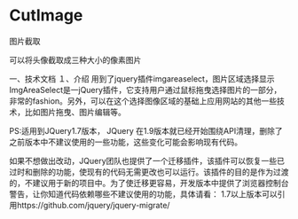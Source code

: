 # CutImage
图片截取

可以将头像截取成三种大小的像素图片



一、技术文档 
１、介绍 
用到了jquery插件imgareaselect，图片区域选择显示
ImgAreaSelect是一jQuery插件，它支持用户通过鼠标拖曳选择图片的一部分，非常的fashion。另外，可以在这个选择图像区域的基础上应用网站的其他一些技术，比如图片拖曳、图片编辑等。

PS:适用到JQuery1.7版本，
JQuery 在1.9版本就已经开始围绕API清理，删除了之前版本中不建议使用的一些功能，这些变化可能会影响现有代码。

如果不想做出改动，JQuery团队也提供了一个迁移插件，该插件可以恢复一些已过时和删除的功能，使现有的代码无需更改也可以运行。该插件的目的是作为过渡的，不建议用于新的项目中。为了使迁移更容易，开发版本中提供了浏览器控制台警告，让你知道代码依赖哪些不建议使用的功能，具体请看：
1.7以上版本可以引用https://github.com/jquery/jquery-migrate/
